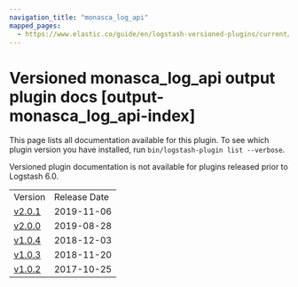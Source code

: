 ```yaml
---
navigation_title: "monasca_log_api"
mapped_pages:
  - https://www.elastic.co/guide/en/logstash-versioned-plugins/current/output-monasca_log_api-index.html
---
```


# Versioned monasca_log_api output plugin docs [output-monasca_log_api-index]

This page lists all documentation available for this plugin. To see which plugin version you have installed, run `bin/logstash-plugin list --verbose`.

Versioned plugin documentation is not available for plugins released prior to Logstash 6.0.

| | |
| :- | :- |
| Version | Release Date |
| [v2.0.1](v2-0-1-plugins-outputs-monasca_log_api.md) | 2019-11-06 |
| [v2.0.0](v2-0-0-plugins-outputs-monasca_log_api.md) | 2019-08-28 |
| [v1.0.4](v1-0-4-plugins-outputs-monasca_log_api.md) | 2018-12-03 |
| [v1.0.3](v1-0-3-plugins-outputs-monasca_log_api.md) | 2018-11-20 |
| [v1.0.2](v1-0-2-plugins-outputs-monasca_log_api.md) | 2017-10-25 |
